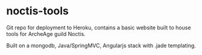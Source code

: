 noctis-tools
============

Git repo for deployment to Heroku, contains a basic website built to house tools for ArcheAge guild Noctis.

Built on a mongodb, Java/SpringMVC, Angularjs stack with .jade templating.

